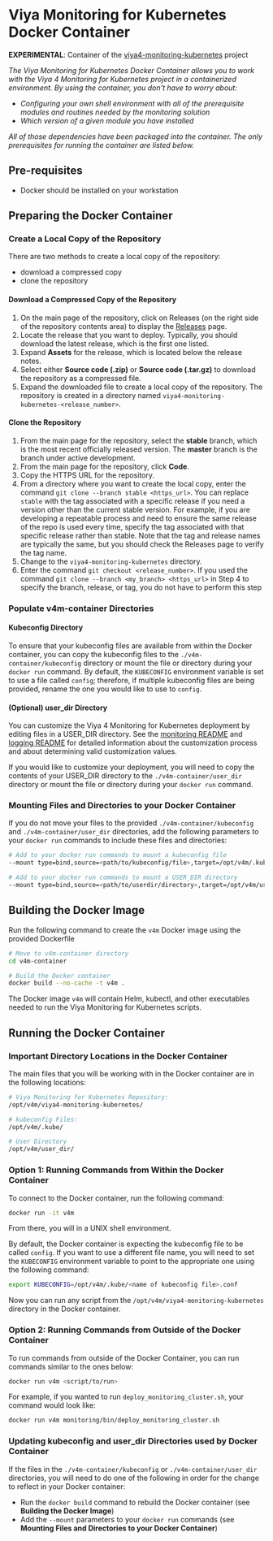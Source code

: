 # Viya Monitoring for Kubernetes Docker Container

**EXPERIMENTAL**:  Container of the [viya4-monitoring-kubernetes](https://github.com/sassoftware/viya4-monitoring-kubernetes)
project

_The Viya Monitoring for Kubernetes Docker Container allows you to work with the Viya 4 Monitoring for Kubernetes project in a containerized environment. By using the container, you don't have to worry about:_

* _Configuring your own shell environment with all of the prerequisite modules and routines needed by the monitoring solution_
* _Which version of a given module you have installed_

 _All of those dependencies have been packaged into the container. The only prerequisites for running the container are listed below._

## Pre-requisites

* Docker should be installed on your workstation

## Preparing the Docker Container

### Create a Local Copy of the Repository

There are two methods to create a local copy of the repository:

* download a compressed copy
* clone the repository

#### Download a Compressed Copy of the Repository

1. On the main page of the repository, click on Releases (on the right side of the repository contents area) to display the [Releases](https://github.com/sassoftware/viya4-monitoring-kubernetes/releases) page.
2. Locate the release that you want to deploy. Typically, you should download the latest release, which is the first one listed.
3. Expand **Assets** for the release, which is located below the release notes.
4. Select either **Source code (.zip)** or **Source code (.tar.gz)** to download the repository
as a compressed file.
5. Expand the downloaded file to create a local copy of the repository. The repository is created
in a directory named `viya4-monitoring-kubernetes-<release_number>`.

#### Clone the Repository

1. From the main page for the repository, select the **stable** branch, which is the most recent officially released version. The **master** branch is the branch under active development.
2. From the main page for the repository, click **Code**.
3. Copy the HTTPS URL for the repository.
4. From a directory where you want to create the local copy, enter the command `git clone --branch stable <https_url>`. You can replace `stable` with the tag associated with a specific release if you need a version other than the current stable version. For example, if you are developing a repeatable process and need to ensure the same release of the repo is used every time, specify the tag associated with that specific release rather than stable. Note that the tag and release names are typically the same, but you should check the Releases page to verify the tag name.
5. Change to the `viya4-monitoring-kubernetes` directory.
6. Enter the command `git checkout <release_number>`. If you used the command `git clone --branch <my_branch> <https_url>` in Step 4 to specify the branch, release, or tag, you do not have to perform this step

### Populate v4m-container Directories

#### Kubeconfig Directory

To ensure that your kubeconfig files are available from within the Docker container, you can copy the kubeconfig files to the `./v4m-container/kubeconfig` directory or mount the file or directory during your `docker run` command.  By default, the `KUBECONFIG` environment variable is set to use a file called `config`; therefore, if multiple kubeconfig files are being provided, rename the one you would like to use to `config`.

#### (Optional) user_dir Directory

You can customize the Viya 4 Monitoring for Kubernetes deployment by editing files in a USER_DIR directory. See the [monitoring README](../monitoring/README.md) and [logging README](../logging/README.md) for detailed information about the customization process and about determining valid customization values.

If you would like to customize your deployment, you will need to copy the contents of your USER_DIR directory to the `./v4m-container/user_dir` directory or mount the file or directory during your `docker run` command.

### Mounting Files and Directories to your Docker Container

If you do not move your files to the provided `./v4m-container/kubeconfig` and `./v4m-container/user_dir` directories, add the following parameters to your `docker run` commands to include these files and directories:
```bash
# Add to your docker run commands to mount a kubeconfig file
--mount type=bind,source=<path/to/kubeconfig/file>,target=/opt/v4m/.kube/config

# Add to your docker run commands to mount a USER_DIR directory
--mount type=bind,source=<path/to/userdir/directory>,target=/opt/v4m/user_dir
```

## Building the Docker Image

Run the following command to create the `v4m` Docker image using the provided Dockerfile

```bash
# Move to v4m-container directory
cd v4m-container

# Build the Docker container
docker build --no-cache -t v4m .
```

The Docker image `v4m` will contain Helm, kubectl, and other executables needed to run the Viya Monitoring for Kubernetes scripts.

## Running the Docker Container

### Important Directory Locations in the Docker Container

The main files that you will be working with in the Docker container are in the following locations:

```bash
# Viya Monitoring for Kubernetes Repository:
/opt/v4m/viya4-monitoring-kubernetes/

# kubeconfig Files:
/opt/v4m/.kube/

# User Directory
/opt/v4m/user_dir/
```

### Option 1: Running Commands from Within the Docker Container

To connect to the Docker container, run the following command:

```bash
docker run -it v4m
```

From there, you will in a UNIX shell environment.  

By default, the Docker container is expecting the kubeconfig file to be called `config`.  If you want to use a different file name, you will need to set the `KUBECONFIG` environment variable to point to the appropriate one using the following command:

```bash
export KUBECONFIG=/opt/v4m/.kube/<name of kubeconfig file>.conf
```

Now you can run any script from the `/opt/v4m/viya4-monitoring-kubernetes` directory in the Docker container.

### Option 2: Running Commands from Outside of the Docker Container

To run commands from outside of the Docker Container, you can run commands similar to the ones below:

```bash
docker run v4m <script/to/run>
```

For example, if you wanted to run `deploy_monitoring_cluster.sh`, your command would look like:

```bash
docker run v4m monitoring/bin/deploy_monitoring_cluster.sh
```

### Updating kubeconfig and user_dir Directories used by Docker Container
If the files in the `./v4m-container/kubeconfig` or `./v4m-container/user_dir` directories, you will need to do one of the following in order for the change to reflect in your Docker container:
* Run the `docker build` command to rebuild the Docker container (see **Building the Docker Image**)
* Add the `--mount` parameters to your `docker run` commands (see **Mounting Files and Directories to your Docker Container**)
